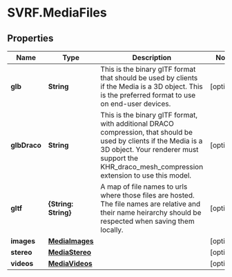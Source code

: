 # SVRF.MediaFiles

## Properties
Name | Type | Description | Notes
------------ | ------------- | ------------- | -------------
**glb** | **String** | This is the binary glTF format that should be used by clients if the Media is a 3D object. This is the preferred format to use on end-user devices. | [optional] 
**glbDraco** | **String** | This is the binary glTF format, with additional DRACO compression, that should be used by clients if the Media is a 3D object. Your renderer must support the KHR_draco_mesh_compression extension to use this model. | [optional] 
**gltf** | **{String: String}** | A map of file names to urls where those files are hosted. The file names are relative and their name heirarchy should be respected when saving them locally. | [optional] 
**images** | [**MediaImages**](MediaImages.md) |  | [optional] 
**stereo** | [**MediaStereo**](MediaStereo.md) |  | [optional] 
**videos** | [**MediaVideos**](MediaVideos.md) |  | [optional] 


